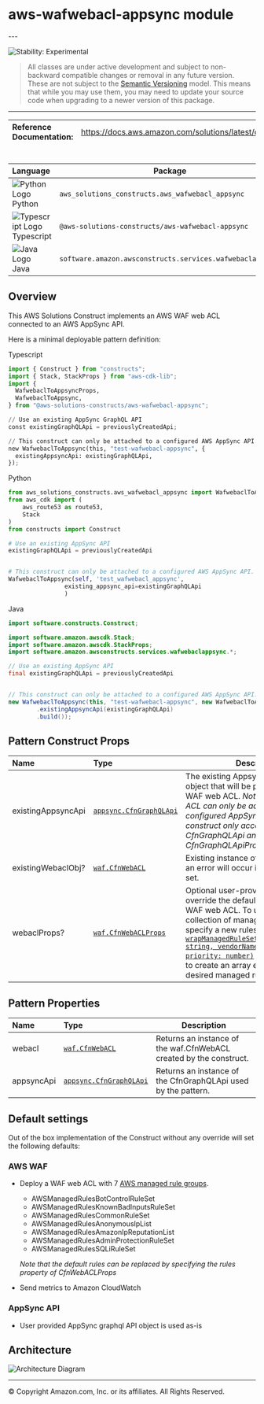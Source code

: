 # aws-wafwebacl-appsync module

<!--BEGIN STABILITY BANNER-->---


![Stability: Experimental](https://img.shields.io/badge/stability-Experimental-important.svg?style=for-the-badge)

> All classes are under active development and subject to non-backward compatible changes or removal in any
> future version. These are not subject to the [Semantic Versioning](https://semver.org/) model.
> This means that while you may use them, you may need to update your source code when upgrading to a newer version of this package.

---
<!--END STABILITY BANNER-->

| **Reference Documentation**: | <span style="font-weight: normal">https://docs.aws.amazon.com/solutions/latest/constructs/</span> |
| :--------------------------- | :------------------------------------------------------------------------------------------------ |

<div style="height:8px"></div>

| **Language**                                                                                   | **Package**                                               |
| :--------------------------------------------------------------------------------------------- | --------------------------------------------------------- |
| ![Python Logo](https://docs.aws.amazon.com/cdk/api/latest/img/python32.png) Python             | `aws_solutions_constructs.aws_wafwebacl_appsync`          |
| ![Typescript Logo](https://docs.aws.amazon.com/cdk/api/latest/img/typescript32.png) Typescript | `@aws-solutions-constructs/aws-wafwebacl-appsync`         |
| ![Java Logo](https://docs.aws.amazon.com/cdk/api/latest/img/java32.png) Java                   | `software.amazon.awsconstructs.services.wafwebaclappsync` |

## Overview

This AWS Solutions Construct implements an AWS WAF web ACL connected to an AWS AppSync API.

Here is a minimal deployable pattern definition:

Typescript

```python
import { Construct } from "constructs";
import { Stack, StackProps } from "aws-cdk-lib";
import {
  WafwebaclToAppsyncProps,
  WafwebaclToAppsync,
} from "@aws-solutions-constructs/aws-wafwebacl-appsync";

// Use an existing AppSync GraphQL API
const existingGraphQLApi = previouslyCreatedApi;

// This construct can only be attached to a configured AWS AppSync API.
new WafwebaclToAppsync(this, "test-wafwebacl-appsync", {
  existingAppsyncApi: existingGraphQLApi,
});
```

Python

```python
from aws_solutions_constructs.aws_wafwebacl_appsync import WafwebaclToAppsyncProps, WafwebaclToAppsync
from aws_cdk import (
    aws_route53 as route53,
    Stack
)
from constructs import Construct

# Use an existing AppSync API
existingGraphQLApi = previouslyCreatedApi


# This construct can only be attached to a configured AWS AppSync API.
WafwebaclToAppsync(self, 'test_wafwebacl_appsync',
                existing_appsync_api=existingGraphQLApi
                )
```

Java

```java
import software.constructs.Construct;

import software.amazon.awscdk.Stack;
import software.amazon.awscdk.StackProps;
import software.amazon.awsconstructs.services.wafwebaclappsync.*;

// Use an existing AppSync API
final existingGraphQLApi = previouslyCreatedApi


// This construct can only be attached to a configured AWS AppSync API.
new WafwebaclToAppsync(this, "test-wafwebacl-appsync", new WafwebaclToAppsyncProps.Builder()
        .existingAppsyncApi(existingGraphQLApi)
        .build());
```

## Pattern Construct Props

| **Name**           | **Type**                                                                                                          | **Description**                                                                                                                                                                                                                                                                                                                                                                   |
| :----------------- | :---------------------------------------------------------------------------------------------------------------- | --------------------------------------------------------------------------------------------------------------------------------------------------------------------------------------------------------------------------------------------------------------------------------------------------------------------------------------------------------------------------------- |
| existingAppsyncApi | [`appsync.CfnGraphQLApi`](https://docs.aws.amazon.com/cdk/api/v2/docs/aws-cdk-lib.aws_appsync.CfnGraphQLApi.html) | The existing Appsync CfnGraphQLApi object that will be protected with the WAF web ACL. *Note that a WAF web ACL can only be added to a configured AppSync API, so this construct only accepts an existing CfnGraphQLApi and does not accept CfnGraphQLApiProps.*                                                                                                                  |
| existingWebaclObj? | [`waf.CfnWebACL`](https://docs.aws.amazon.com/cdk/api/v2/docs/aws-cdk-lib.aws_waf.CfnWebACL.html)                 | Existing instance of a WAF web ACL, an error will occur if this and props is set.                                                                                                                                                                                                                                                                                                 |
| webaclProps?       | [`waf.CfnWebACLProps`](https://docs.aws.amazon.com/cdk/api/v2/docs/aws-cdk-lib.aws_waf.CfnWebACLProps.html)       | Optional user-provided props to override the default props for the AWS WAF web ACL. To use a different collection of managed rule sets, specify a new rules property. Use our [`wrapManagedRuleSet(managedGroupName: string, vendorName: string, priority: number)`](../core/lib/waf-defaults.ts) function from core to create an array entry from each desired managed rule set. |

## Pattern Properties

| **Name**   | **Type**                                                                                                          | **Description**                                                    |
| :--------- | :---------------------------------------------------------------------------------------------------------------- | ------------------------------------------------------------------ |
| webacl     | [`waf.CfnWebACL`](https://docs.aws.amazon.com/cdk/api/v2/docs/aws-cdk-lib.aws_waf.CfnWebACL.html)                 | Returns an instance of the waf.CfnWebACL created by the construct. |
| appsyncApi | [`appsync.CfnGraphQLApi`](https://docs.aws.amazon.com/cdk/api/v2/docs/aws-cdk-lib.aws_appsync.CfnGraphQLApi.html) | Returns an instance of the CfnGraphQLApi used by the pattern.      |

## Default settings

Out of the box implementation of the Construct without any override will set the following defaults:

### AWS WAF

* Deploy a WAF web ACL with 7 [AWS managed rule groups](https://docs.aws.amazon.com/waf/latest/developerguide/aws-managed-rule-groups-list.html).

  * AWSManagedRulesBotControlRuleSet
  * AWSManagedRulesKnownBadInputsRuleSet
  * AWSManagedRulesCommonRuleSet
  * AWSManagedRulesAnonymousIpList
  * AWSManagedRulesAmazonIpReputationList
  * AWSManagedRulesAdminProtectionRuleSet
  * AWSManagedRulesSQLiRuleSet

  *Note that the default rules can be replaced by specifying the rules property of CfnWebACLProps*
* Send metrics to Amazon CloudWatch

### AppSync API

* User provided AppSync graphql API object is used as-is

## Architecture

![Architecture Diagram](architecture.png)

---


© Copyright Amazon.com, Inc. or its affiliates. All Rights Reserved.
